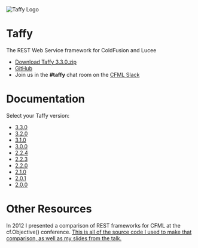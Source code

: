 <img alt="Taffy Logo" src="https://taffy.io/images/logo.png" style="max-width: 300px" />

# Taffy

The REST Web Service framework for ColdFusion and Lucee

- [Download Taffy 3.3.0.zip](https://github.com/atuttle/Taffy/archive/v3.3.0.zip)
- [GitHub](https://github.com/atuttle/Taffy)
- Join us in the **#taffy** chat room on the [CFML Slack](https://cfml-slack.herokuapp.com/)

# Documentation

Select your Taffy version:

- [3.3.0](3.3.0.md)
- [3.2.0](3.2.0.md)
- [3.1.0](3.1.0.md)
- [3.0.0](3.0.0.md)
- [2.2.4](2.2.4.md)
- [2.2.3](2.2.3.md)
- [2.2.0](2.2.0.md)
- [2.1.0](2.1.0.md)
- [2.0.1](2.0.1.md)
- [2.0.0](2.0.0.md)

# Other Resources

In 2012 I presented a comparison of REST frameworks for CFML at the cf.Objective() conference. [This is all of the source code I used to make that comparison, as well as my slides from the talk.](https://github.com/atuttle/CF-REST-Comparison#coldfusion-rest-comparison)
